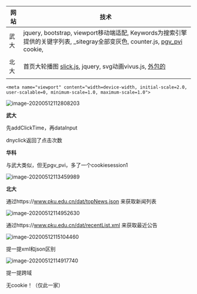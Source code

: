| 网站 | 技术                                                         |
| ---- | ------------------------------------------------------------ |
| 武大 | jquery, bootstrap, viewport移动端适配, Keywords为搜索引擎提供的关键字列表, _sitegray全部变灰色, counter.js, [pgv_pvi](https://stackoverflow.com/questions/40571827/what-is-pgv-si-and-pgv-pvi) cookie, |
|      |                                                              |
| 北大 | 首页大轮播图 [slick.js](http://kenwheeler.github.io), jquery, svg动画vivus.js, [外包的](http://www.fractal-technology.com) |
|      |                                                              |

```
<meta name="viewport" content="width=device-width, initial-scale=2.0, user-scalable=0, minimum-scale=1.0, maximum-scale=1.0">
```

![image-20200512112808203](C:\Users\FANG\AppData\Roaming\Typora\typora-user-images\image-20200512112808203.png)

**武大**

先addClickTime，再dataInput

dnyclick返回了点击次数

**华科**

与武大类似，但无pgv_pvi，多了一个cookiesession1

![image-20200512113459989](C:\Users\FANG\AppData\Roaming\Typora\typora-user-images\image-20200512113459989.png)

**北大**

通过https://www.pku.edu.cn/dat/topNews.json 来获取新闻列表

![image-20200512114952630](C:\Users\FANG\AppData\Roaming\Typora\typora-user-images\image-20200512114952630.png)

通过https://www.pku.edu.cn/dat/recentList.xml 来获取最近公告

![image-20200512115104460](C:\Users\FANG\AppData\Roaming\Typora\typora-user-images\image-20200512115104460.png)

提一提xml和json区别

![image-20200512114917740](C:\Users\FANG\AppData\Roaming\Typora\typora-user-images\image-20200512114917740.png)

提一提跨域

无cookie！（仅此一家）
